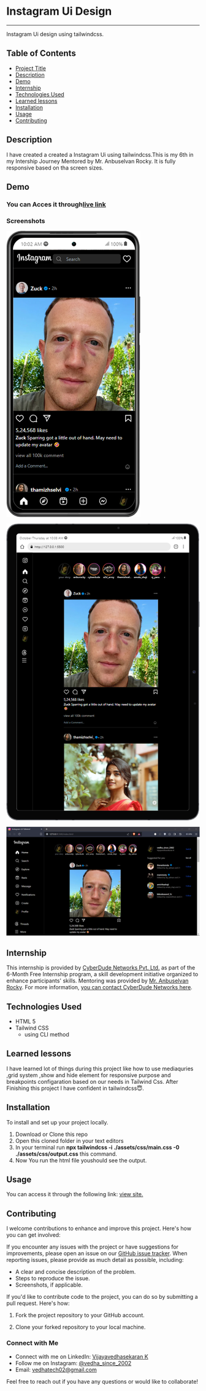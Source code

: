 # Instagram Ui Design
 ---
Instagram Ui design using tailwindcss.

## Table of Contents
- [Project Title](#project-title)
- [Description](#description)
- [Demo](#demo)
- [Internship](#internship)
- [Technologies Used](#technologies-used)
- [Learned lessons](#Learned-lessons)
- [Installation](#installation)
- [Usage](#usage)
- [Contributing](#contributing)


## Description

I have created a created a Instagram Ui using tailwindcss.This is my 6th in my Intership Journey Mentored by Mr. Anbuselvan Rocky. It is fully responsive based on tha screen sizes.

## Demo

### You can Acces it through[live link](https://vedhatech002.github.io/Instagram-Ui-Tailwind/)

### Screenshots
   
![Instagram Ui in mobile](/assets/sample/mobileview.png)

![Instagram Ui in tablet](/assets/sample/tabletview.png) 

![Instagram Ui in laptop](/assets/sample/laptopview.png)    


## Internship

This internship is provided by [CyberDude Networks Pvt. Ltd.](https://youtube.com/cyberdudenetworks) as part of the 6-Month Free Internship program, a skill development initiative organized to enhance participants' skills. Mentoring was provided by [Mr. Anbuselvan Rocky](https://instagram.com/anbuselvanrocky). For more information, [you can contact CyberDude Networks here](https://cyberdudenetworks.com).

## Technologies Used


- HTML 5
- Tailwind CSS
  - using CLI method    

## Learned lessons

 I have learned lot of things during this project like how to use mediaquries ,grid system  ,show and hide element for responsive purpose and breakpoints configaration based on our needs in Tailwind Css. After Finishing this project I have confident in tailwindcss😇. 

## Installation

To install and set up your project locally.
1. Download or Clone this repo
2. Open this cloned folder in your text editors
3. In your terminal run **npx tailwindcss -i ./assets/css/main.css  -0 ./assets/css/output.css** this command.
4. Now You run the html file youshould see the output. 


## Usage

You can access it through the following link: [view site.](https://vedhatech002.github.io/Instagram-Ui-Tailwind/)

## Contributing

I welcome contributions to enhance and improve this project. Here's how you can get involved:

If you encounter any issues with the project or have suggestions for improvements, please open an issue on our [GitHub issue tracker](https://github.com/vedhatech002/vedhatech002Cv.git/issues). When reporting issues, please provide as much detail as possible, including:

- A clear and concise description of the problem.
- Steps to reproduce the issue.
- Screenshots, if applicable.

If you'd like to contribute code to the project, you can do so by submitting a pull request. Here's how:

1. Fork the project repository to your GitHub account.

2. Clone your forked repository to your local machine.

### Connect with Me
- Connect with me on LinkedIn: [Vijayavedhasekaran K](www.linkedin.com/in/vijayavedhasekaran002)
- Follow me on Instagram: [@vedha_since_2002](https://www.instagram.com/vedha_since_2002/)
- Email: [vedhatech02@gmail.com](mailto:vedhatech02@gmail.com)

Feel free to reach out if you have any questions or would like to collaborate!

